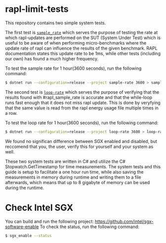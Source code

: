 # rapl-limit-tests

This repository contains two simple system tests.

The first test is [`sample_rate`](sample-rate) which serves the purpose of testing the rate at which rapl-updates are performed on the SUT (System Under Test) which is useful to be aware of when performing micro-benchmarks where the update rate of rapl can influence the results of the given benchmark.
RAPL documentation states this update rate to be 1ms, while other tests (including our own) has found a much higher frequency. 

To test the sample rate for 1 hour(3600 seconds), run the following command:
```bash
$ dotnet run --configuration=release --project sample-rate 3600 > sample-rate.txt
```

The second test is [`loop-rate`](loop-rate) which serves the purpose of verifying that the results found with #rapl_sample_rate is accurate and that the while-loop runs fast enough that it does not miss rapl update. This is done by veryfying that the same value is read from the rapl energy usage file multiple times in a row. 

To test the loop rate for 1 hour(3600 seconds), run the following command:
```bash
$ dotnet run --configuration=release --project loop-rate 3600 > loop-rate.txt
```

We found no significan difference between SGX enabled and disabled, but reccomend that you, the user, verify this for yourself and your system as well. 

These two system tests are written in C# and utilize the C# Stopwatch.GetTimestamp for time measurements. 
The system tests and this guide is setup to facilitate a one hour run time, while also saving the measurements in memory during runtime and writing them to a file afterwards, which means that up to 8 gigabyte of memory can be used during the runtime. 


# Check Intel SGX
You can build and run the following project:
https://github.com/intel/sgx-software-enable
To check the status, run the following command:
```bash
$ sgx_enable --status
```